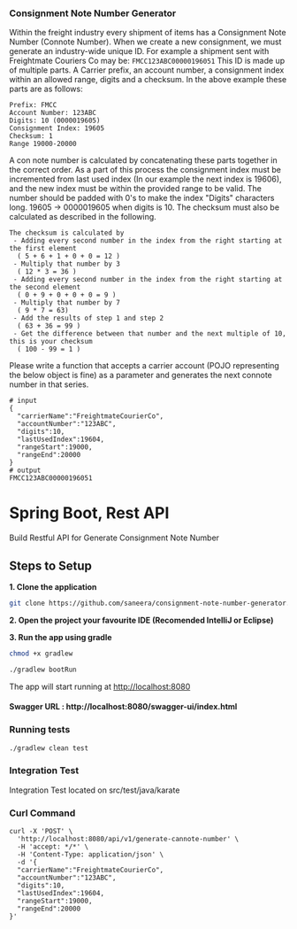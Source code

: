 ### Consignment Note Number Generator
Within the freight industry every shipment of items has a Consignment Note Number (Connote Number).
When we create a new consignment, we must generate an industry-wide unique ID. For example a shipment sent with Freightmate Couriers Co may be: `FMCC123ABC00000196051` This ID is made up of multiple parts.
A Carrier prefix, an account number, a consignment index within an allowed range, digits and a checksum. In the above example these parts are as follows:
```
Prefix: FMCC
Account Number: 123ABC
Digits: 10 (0000019605)
Consignment Index: 19605
Checksum: 1
Range 19000-20000
```
A con note number is calculated by concatenating these parts together in the correct order.
As a part of this process the consignment index must be incremented from last used index (In our example the next index is 19606), and the new index must be within the provided range to be valid.
The number should be padded with 0's to make the index "Digits" characters long. 19605 -> 0000019605 when digits is 10. The checksum must also be calculated as described in the following.
```
The checksum is calculated by 
 - Adding every second number in the index from the right starting at the first element
  ( 5 + 6 + 1 + 0 + 0 = 12 )
 - Multiply that number by 3
  ( 12 * 3 = 36 )
 - Adding every second number in the index from the right starting at the second element
  ( 0 + 9 + 0 + 0 + 0 = 9 )
 - Multiply that number by 7
  ( 9 * 7 = 63)
 - Add the results of step 1 and step 2
  ( 63 + 36 = 99 )
 - Get the difference between that number and the next multiple of 10, this is your checksum
  ( 100 - 99 = 1 )
```
Please write a function that accepts a carrier account (POJO representing the below object is fine) as a parameter and generates the next connote number in that series.
```
# input
{
  "carrierName":"FreightmateCourierCo",
  "accountNumber":"123ABC",
  "digits":10,
  "lastUsedIndex":19604,
  "rangeStart":19000,
  "rangeEnd":20000
}
# output
FMCC123ABC00000196051
```


# Spring Boot, Rest API

Build Restful API for Generate Consignment Note Number 

## Steps to Setup

**1. Clone the application**

```bash
git clone https://github.com/saneera/consignment-note-number-generator.git
```

**2. Open the project your favourite IDE (Recomended IntelliJ or Eclipse)**

**3. Run the app using gradle**

```bash
chmod +x gradlew
```

```bash
./gradlew bootRun
```
The app will start running at <http://localhost:8080>


#### Swagger URL : http://localhost:8080/swagger-ui/index.html

### Running tests
```bash
./gradlew clean test
```

### Integration Test
Integration Test located on src/test/java/karate

### Curl Command

```
curl -X 'POST' \
  'http://localhost:8080/api/v1/generate-cannote-number' \
  -H 'accept: */*' \
  -H 'Content-Type: application/json' \
  -d '{
  "carrierName":"FreightmateCourierCo",
  "accountNumber":"123ABC",
  "digits":10,
  "lastUsedIndex":19604,
  "rangeStart":19000,
  "rangeEnd":20000
}'
```
